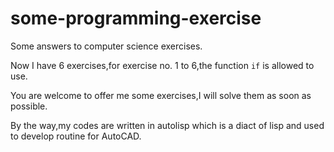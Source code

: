 # some-programming-exercise

Some answers to computer science exercises.

Now I have 6 exercises,for exercise no. 1 to 6,the function `if` is allowed to use.

You are welcome to offer me some exercises,I will solve them as soon as possible.

By the way,my codes are written in autolisp which is a diact of lisp and used to develop routine for AutoCAD.
